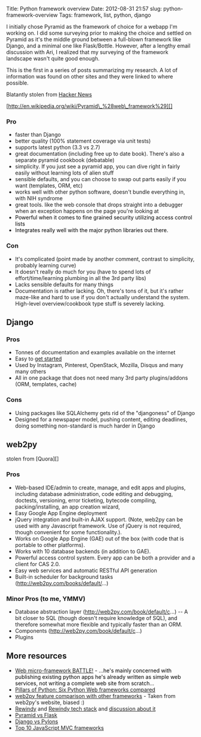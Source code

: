 Title: Python framework overview
Date: 2012-08-31 21:57
slug: python-framework-overview
Tags: framework, list, python, django

I initially chose Pyramid as the framework of choice for a webapp I'm
working on. I did some surveying prior to making the choice and settled
on Pyramid as it's the middle ground between a full-blown framework like
Django, and a minimal one like Flask/Bottle. However, after a lengthy
email discussion with Ari, I realized that my surveying of the framework
landscape wasn't quite good enough.

This is the first in a series of posts summarizing my research. A lot of
information was found on other sites and they were linked to where
possible.

Blatantly stolen from [Hacker News][]

[http://en.wikipedia.org/wiki/Pyramid\_%28web\_framework%29][]

### Pro

</p>

-   faster than Django
-   better quality (100% statement coverage via unit tests)
-   supports latest python (3.3 vs 2.7)
-   great documentation (including free up to date book). There's also a
    separate pyramid cookbook (debatable)
-   simplicity. If you just see a pyramid app, you can dive right in
    fairly easily without learning lots of alien stuff
-   sensible defaults, and you can choose to swap out parts easily if
    you want (templates, ORM, etc)
-   works well with other python software, doesn't bundle everything in,
    with NIH syndrome
-   great tools. like the web console that drops straight into a
    debugger when an exception happens on the page you're looking at
-   <span style="color: #000000;"> Powerful when it comes to fine
    grained security utilizing access control lists</span>
-   <span style="color: #000000;">Integrates really well with the major
    python libraries out there.</span>

</p>

### Con

</p>

-   It's complicated (point made by another comment, contrast to
    simplicity, probably learning curve)
-   It doesn't really do much for you (have to spend lots of
    effort/time/learning plumbing in all the 3rd party libs)
-   Lacks sensible defaults for many things
-   Documentation is rather lacking. Oh, there's tons of it, but it's
    rather maze-like and hard to use if you don't actually understand
    the system. High-level overview/cookbook type stuff is severely
    lacking.

</p>

Django
------

</p>

### Pros

</p>

-   Tonnes of documentation and examples available on the internet
-   Easy to [get started][]
-   Used by Instagram, Pinterest, OpenStack, Mozilla, Disqus and many
    many others
-   All in one package that does not need many 3rd party plugins/addons
    (ORM, templates, cache)

</p>

### Cons

</p>

-   Using packages like SQLAlchemy gets rid of the "djangoness" of
    Django
-   Designed for a newspaper model, pushing content, editing deadlines,
    doing something non-standard is much harder in Django

</p>

web2py
------

</p>
stolen from [Quora][]

### Pros

</p>

-   Web-based IDE/admin to create, manage, and edit apps and plugins,
    including database administration, code editing and debugging,
    doctests, versioning, error ticketing, bytecode compiling,
    packing/installing, an app creation wizard,
-   Easy Google App Engine deployment
-   jQuery integration and built-in AJAX support. (Note, web2py can be
    used with any Javascript framework. Use of jQuery is not required,
    though convenient for some functionality.).
-   Works on Google App Engine (GAE) out of the box (with code that is
    portable to other platforms).
-   Works with 10 database backends (in addition to GAE).
-   Powerful access control system. Every app can be both a provider and
    a client for CAS 2.0.
-   Easy web services and automatic RESTful API generation
-   Built-in scheduler for background tasks
    (http://web2py.com/books/default/...)

</p>

### Minor Pros (to me, YMMV)

</p>

-   Database abstraction layer (http://web2py.com/book/default/c...) --
    A bit closer to SQL (though doesn't require knowledge of SQL), and
    therefore somewhat more flexible and typically faster than an ORM.
-   Components (http://web2py.com/book/default/c...)
-   Plugins

</p>

More resources
--------------

</p>

-   [Web micro-framework BATTLE!][] -
    ...<span style="color: #000000;">he's mainly concerned with
    publishing existing python apps he's already written as simple web
    services, not writing a complete web site from scratch</span>...
-   [Pillars of Python: Six Python Web frameworks compared][]
-   [web2py feature comparison with other frameworks][] - Taken from
    web2py's website, biased :)
-   [Rewindy][] and [Rewindy tech stack][] and [discussion about it][]
-   [Pyramid vs Flask][]
-   [Django vs Pylons][]
-   [Top 10 JavaScript MVC frameworks][]

</p>

  [Hacker News]: http://hackerne.ws/item?id=3765610
  [http://en.wikipedia.org/wiki/Pyramid\_%28web\_framework%29]: http://en.wikipedia.org/wiki/Pyramid_%28web_framework%29
  [get started]: http://tech.yipit.com/2012/08/21/how-i-taught-myself-to-code-in-8-weeks/
  [Quora]: http://www.quora.com/What-are-the-advantages-of-web2py-over-Django/answer/Anthony-Bastardi
  [Web micro-framework BATTLE!]: http://www.slideshare.net/r1chardj0n3s/web-microframework-battle
  [Pillars of Python: Six Python Web frameworks compared]: http://www.infoworld.com/d/application-development/pillars-python-six-python-web-frameworks-compared-169442?page=0,0
  [web2py feature comparison with other frameworks]: http://www.web2py.com/examples/static/web2py_vs_others.pdf
  [Rewindy]: http://www.rewindy.com/
  [Rewindy tech stack]: http://www.mikkolehtinen.com/blog/2012/05/25/rewindy-tech-stack/
  [discussion about it]: http://news.ycombinator.com/item?id=4024923
  [Pyramid vs Flask]: http://news.ycombinator.com/item?id=4026913
  [Django vs Pylons]: http://stackoverflow.com/questions/48681/pros-cons-of-django-vs-pylons
  [Top 10 JavaScript MVC frameworks]: http://codebrief.com/2012/01/the-top-10-javascript-mvc-frameworks-reviewed/

